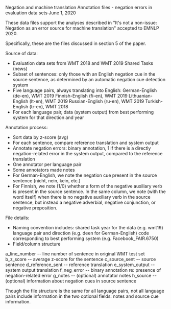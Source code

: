 Negation and machine translation
Annotation files - negation errors in evaluation data sets
June 1, 2020

These data files support the analyses described in 
"It's not a non-issue: Negation as an error source for machine translation"
accepted to EMNLP 2020.

Specifically, these are the files discussed in section 5 of the paper.

Source of data:
* Evaluation data sets from WMT 2018 and WMT 2019 Shared Tasks (news)
* Subset of sentences: only those with an English negation cue in the source sentence, as determined by an automatic negation cue detection system
* Five language pairs, always translating into English:
	German-English (de-en), WMT 2019
    Finnish-English (fi-en), WMT 2019
    Lithuanian-English (lt-en), WMT 2019
    Russian-English (ru-en), WMT 2019
    Turkish-English (tr-en), WMT 2018
* For each language pair, data (system output) from best performing system for that direction and year

Annotation process:
* Sort data by z-score (avg)
* For each sentence, compare reference translation and system output
* Annotate negation errors: binary annotation, 1 if there is a directly negation-related error in the system output, compared to the reference translation
* One annotator per language pair
* Some annotators made notes
* For German-English, we note the negation cue present in the source sentence (nicht, nein, kein, etc.)
* For Finnish, we note (1/0) whether a form of the negative auxiliary verb is present in the source sentence. In the same column, we note (with the word itself) when there is no negative auxiliary verb in the source sentence, but instead a negative adverbial, negative conjunction, or negative preposition.

File details:
* Naming convention includes: 
	shared task year for the data (e.g. wmt19)
	language pair and direction (e.g. deen for German-English)
    code corresponding to best performing system (e.g. Facebook_FAIR.6750)
* Field/column structure

a_line_number -- line number of sentence in original WMT test set
b_z_score -- average z-score for the sentence
c_source_sent -- source sentence
d_reference_sent -- reference translation
e_system_output -- system output translation
f_neg_error -- binary annotation re: presence of negation-related error
g_notes -- (optional) annotator notes
h_source -- (optional) information about negation cues in source sentence

Though the file structure is the same for all language pairs, not all language pairs include information in the two optional fields: notes and source cue information.


